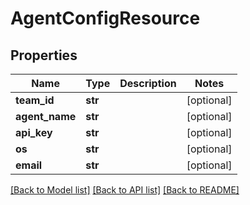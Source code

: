 # AgentConfigResource

## Properties
Name | Type | Description | Notes
------------ | ------------- | ------------- | -------------
**team_id** | **str** |  | [optional] 
**agent_name** | **str** |  | [optional] 
**api_key** | **str** |  | [optional] 
**os** | **str** |  | [optional] 
**email** | **str** |  | [optional] 

[[Back to Model list]](../README.md#documentation-for-models) [[Back to API list]](../README.md#documentation-for-api-endpoints) [[Back to README]](../README.md)


